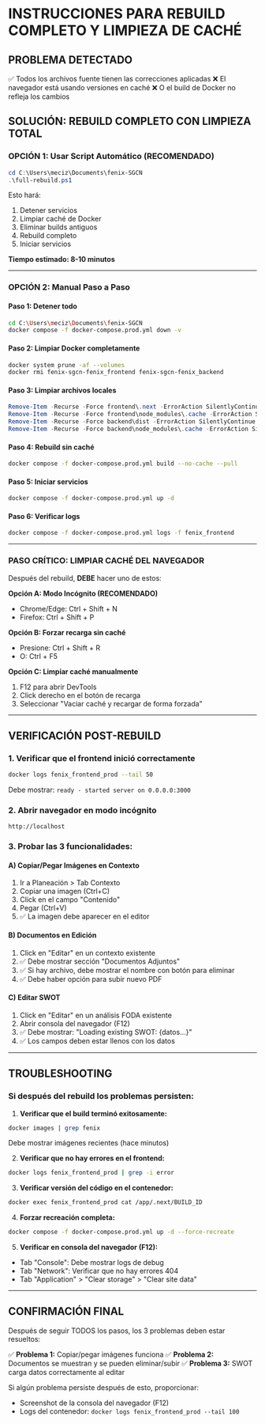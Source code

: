 # INSTRUCCIONES PARA REBUILD COMPLETO Y LIMPIEZA DE CACHÉ

## PROBLEMA DETECTADO
✅ Todos los archivos fuente tienen las correcciones aplicadas
❌ El navegador está usando versiones en caché
❌ O el build de Docker no refleja los cambios

## SOLUCIÓN: REBUILD COMPLETO CON LIMPIEZA TOTAL

### OPCIÓN 1: Usar Script Automático (RECOMENDADO)

```powershell
cd C:\Users\meciz\Documents\fenix-SGCN
.\full-rebuild.ps1
```

Esto hará:
1. Detener servicios
2. Limpiar caché de Docker
3. Eliminar builds antiguos
4. Rebuild completo
5. Iniciar servicios

**Tiempo estimado: 8-10 minutos**

---

### OPCIÓN 2: Manual Paso a Paso

#### Paso 1: Detener todo
```bash
cd C:\Users\meciz\Documents\fenix-SGCN
docker compose -f docker-compose.prod.yml down -v
```

#### Paso 2: Limpiar Docker completamente
```bash
docker system prune -af --volumes
docker rmi fenix-sgcn-fenix_frontend fenix-sgcn-fenix_backend
```

#### Paso 3: Limpiar archivos locales
```powershell
Remove-Item -Recurse -Force frontend\.next -ErrorAction SilentlyContinue
Remove-Item -Recurse -Force frontend\node_modules\.cache -ErrorAction SilentlyContinue
Remove-Item -Recurse -Force backend\dist -ErrorAction SilentlyContinue
Remove-Item -Recurse -Force backend\node_modules\.cache -ErrorAction SilentlyContinue
```

#### Paso 4: Rebuild sin caché
```bash
docker compose -f docker-compose.prod.yml build --no-cache --pull
```

#### Paso 5: Iniciar servicios
```bash
docker compose -f docker-compose.prod.yml up -d
```

#### Paso 6: Verificar logs
```bash
docker compose -f docker-compose.prod.yml logs -f fenix_frontend
```

---

### PASO CRÍTICO: LIMPIAR CACHÉ DEL NAVEGADOR

Después del rebuild, **DEBE** hacer uno de estos:

**Opción A: Modo Incógnito (RECOMENDADO)**
- Chrome/Edge: Ctrl + Shift + N
- Firefox: Ctrl + Shift + P

**Opción B: Forzar recarga sin caché**
- Presione: Ctrl + Shift + R
- O: Ctrl + F5

**Opción C: Limpiar caché manualmente**
1. F12 para abrir DevTools
2. Click derecho en el botón de recarga
3. Seleccionar "Vaciar caché y recargar de forma forzada"

---

## VERIFICACIÓN POST-REBUILD

### 1. Verificar que el frontend inició correctamente
```bash
docker logs fenix_frontend_prod --tail 50
```

Debe mostrar: `ready - started server on 0.0.0.0:3000`

### 2. Abrir navegador en modo incógnito
```
http://localhost
```

### 3. Probar las 3 funcionalidades:

#### A) Copiar/Pegar Imágenes en Contexto
1. Ir a Planeación > Tab Contexto
2. Copiar una imagen (Ctrl+C)
3. Click en el campo "Contenido"
4. Pegar (Ctrl+V)
5. ✅ La imagen debe aparecer en el editor

#### B) Documentos en Edición
1. Click en "Editar" en un contexto existente
2. ✅ Debe mostrar sección "Documentos Adjuntos"
3. ✅ Si hay archivo, debe mostrar el nombre con botón para eliminar
4. ✅ Debe haber opción para subir nuevo PDF

#### C) Editar SWOT
1. Click en "Editar" en un análisis FODA existente
2. Abrir consola del navegador (F12)
3. ✅ Debe mostrar: "Loading existing SWOT: {datos...}"
4. ✅ Los campos deben estar llenos con los datos

---

## TROUBLESHOOTING

### Si después del rebuild los problemas persisten:

1. **Verificar que el build terminó exitosamente:**
```bash
docker images | grep fenix
```
Debe mostrar imágenes recientes (hace minutos)

2. **Verificar que no hay errores en el frontend:**
```bash
docker logs fenix_frontend_prod | grep -i error
```

3. **Verificar versión del código en el contenedor:**
```bash
docker exec fenix_frontend_prod cat /app/.next/BUILD_ID
```

4. **Forzar recreación completa:**
```bash
docker compose -f docker-compose.prod.yml up -d --force-recreate
```

5. **Verificar en consola del navegador (F12):**
- Tab "Console": Debe mostrar logs de debug
- Tab "Network": Verificar que no hay errores 404
- Tab "Application" > "Clear storage" > "Clear site data"

---

## CONFIRMACIÓN FINAL

Después de seguir TODOS los pasos, los 3 problemas deben estar resueltos:

✅ **Problema 1:** Copiar/pegar imágenes funciona
✅ **Problema 2:** Documentos se muestran y se pueden eliminar/subir
✅ **Problema 3:** SWOT carga datos correctamente al editar

Si algún problema persiste después de esto, proporcionar:
- Screenshot de la consola del navegador (F12)
- Logs del contenedor: `docker logs fenix_frontend_prod --tail 100`
